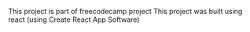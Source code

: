 This project is part of freecodecamp project
This project was built using react (using Create React App Software)

